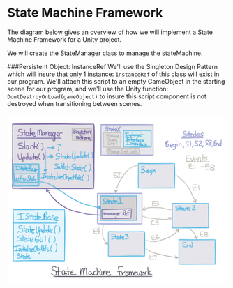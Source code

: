 # State Machine Framework

The diagram below gives an overview of how we will implement a State Machine Framework for a Unity project. 

We will create the StateManager class to manage the stateMachine.  

###Persistent Object: InstanceRef
We'll use the Singleton Design Pattern which will insure that only 1 instance: `instanceRef` of this class will exist in our program.  We'll attach this script to an empty GameObject in the starting scene for our program, and we'll use the Unity function: `DontDestroyOnLoad(gameObject)` to insure this script component is not destroyed when transitioning between scenes.  

###

![](StateMachine.png)



